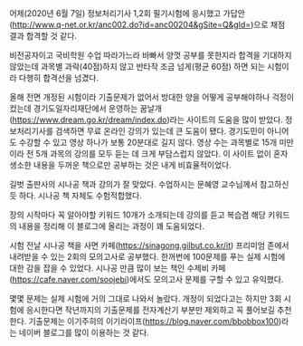 어제(2020년 6월 7일) 정보처리기사 1,2회 필기시험에 응시했고
가답안(http://www.q-net.or.kr/anc002.do?id=anc00204&gSite=Q&gId=)으로 채점 결과 합격할 것 같다.

비전공자이고 국비학원 수업 따라가느라 바빠서 양껏 공부를 못한지라 합격을 기대하지 않았는데
과목별 과락(40점)하지 않고 반타작 조금 넘게(평균 60점) 하면 되는 시험이라 다행히 합격선을 넘겼다.

올해 전면 개정된 시험이라 기출문제가 없어서 방대한 양을 어떻게 공부해야하나 걱정이 컸는데
경기도일자리재단에서 운영하는 꿈날개(https://www.dream.go.kr/dream/index.do)라는 사이트의 도움을 많이 받았다.
정보처리기사를 검색하면 무료 온라인 강의가 있는데 큰 도움이 됐다.
경기도민이 아니어도 수강할 수 있고 영상 하나가 보통 20분대로 길지 않다.
영상 수는 과목별로 15개 미만이라 전 5개 과목의 강의를 모두 듣는 데 크게 부담스럽지 않았다.
이 사이트 없이 혼자 생소한 내용을 두꺼운 책으로만 공부하는 것은 내게 비효율적이었다.

길벗 출판사의 시나공 책과 강의가 잘 맞았다. 수업하시는 문혜영 교수님께서 참고하신 듯 하다.
시나공 책 자체도 수험적합했다.

장의 시작마다 꼭 알아야할 키워드 10개가 소개되는데
강의를 듣고 복습겸 해당 키워드의 내용을 정리해 이 블로그에 올리는 과정이 꽤 도움되었다.

시험 전날 시나공 책을 사면 카페(https://sinagong.gilbut.co.kr/it) 프리미엄 존에서 내려받을 수 있는 2회의 모의고사로 공부했다. 한꺼번에 100문제를 푸는 실제 시험에 대한 감을 잡을 수 있었다.
시나공 만큼 많이 보는 책인 수제비 카페(https://cafe.naver.com/soojebi)에서도 모의고사 문제를 구할 수 있고 유익했다.

몇몇 문제는 실제 시험에 거의 그대로 나와서 놀랐다. 개정이 되었다고는 하지만 3회 시험에 응시한다면 작년까지의 기출문제를 전자계산기 부분만 제외하고 꼭 풀어보길 추천한다. 기출문제는 이기주히의 이기라이프(https://blog.naver.com/bbobbox100)라는 네이버 블로그를 많이 이용하는 것 같다.


 